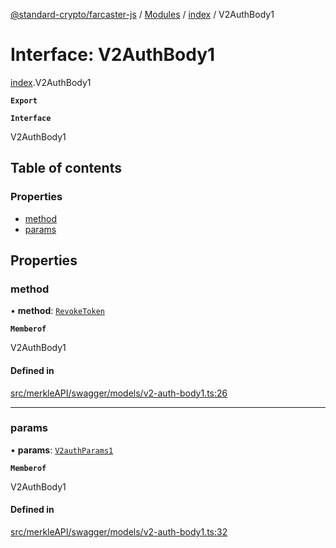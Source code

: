 [@standard-crypto/farcaster-js](../README.md) / [Modules](../modules.md) / [index](../modules/index.md) / V2AuthBody1

# Interface: V2AuthBody1

[index](../modules/index.md).V2AuthBody1

**`Export`**

**`Interface`**

V2AuthBody1

## Table of contents

### Properties

- [method](index.V2AuthBody1.md#method)
- [params](index.V2AuthBody1.md#params)

## Properties

### method

• **method**: [`RevokeToken`](../enums/index.V2AuthBody1MethodEnum.md#revoketoken)

**`Memberof`**

V2AuthBody1

#### Defined in

[src/merkleAPI/swagger/models/v2-auth-body1.ts:26](https://github.com/standard-crypto/farcaster-js/blob/main/src/merkleAPI/swagger/models/v2-auth-body1.ts#L26)

___

### params

• **params**: [`V2authParams1`](index.V2authParams1.md)

**`Memberof`**

V2AuthBody1

#### Defined in

[src/merkleAPI/swagger/models/v2-auth-body1.ts:32](https://github.com/standard-crypto/farcaster-js/blob/main/src/merkleAPI/swagger/models/v2-auth-body1.ts#L32)
